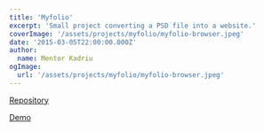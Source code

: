 ```yaml
---
title: 'Myfolio'
excerpt: 'Small project converting a PSD file into a website.'
coverImage: '/assets/projects/myfolio/myfolio-browser.jpeg'
date: '2015-03-05T22:00:00.000Z'
author:
  name: Mentor Kadriu
ogImage:
  url: '/assets/projects/myfolio/myfolio-browser.jpeg'
---
```



[Repository](https://github.com/mentorkadriu/projects-myfolio)

[Demo](https://mentorkadriu.github.io/projects-myfolio/)
